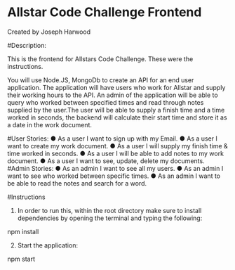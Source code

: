# Allstar Code Challenge Frontend
Created by Joseph Harwood

#Description:

This is the frontend for Allstars Code Challenge. These were the instructions.

You will use Node.JS, MongoDb to create an API for an end user application. The
application will have users who work for Allstar and supply their working hours to the API.
An admin of the application will be able to query who worked between specified
times and read through notes supplied by the user.The user will be able to supply a finish
time and a time worked in seconds, the backend will calculate their start time and store it
as a date in the work document.

#User Stories:
● As a user I want to sign up with my Email.
● As a user I want to create my work document.
● As a user I will supply my finish time & time worked in seconds.
● As a user I will be able to add notes to my work document.
● As a user I want to see, update, delete my documents.
#Admin Stories:
● As an admin I want to see all my users.
● As an admin I want to see who worked between specific times.
● As an admin I want to be able to read the notes and search for a word.

#Instructions
1) In order to run this, within the root directory make sure to install
dependencies by opening the terminal and typing the following:

  npm install

2) Start the application:

  npm start
